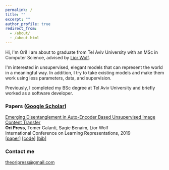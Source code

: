 ```yaml
---
permalink: /
title: ""
excerpt: ""
author_profile: true
redirect_from: 
  - /about/
  - /about.html
---
```


Hi, I'm Ori! I am about to graduate from Tel Aviv University with an MSc in Computer Science, advised by [Lior Wolf](https://www.cs.tau.ac.il/~wolf/).

I'm interested in unsupervised, elegant models that can represent the world in a meaningful way. In addition, I try to take existing models and make them work using less parameters, data, and supervision.

Previously, I completed my BSc degree at Tel Aviv University and briefly worked as a software developer. 

### Papers ([Google Scholar](https://scholar.google.com/citations?user=vDNPTAkAAAAJ&hl=en))

[Emerging Disentanglement in Auto-Encoder Based Unsupervised Image Content Transfer](https://openreview.net/pdf?id=BylE1205Fm) <br>
**Ori Press**, Tomer Galanti, Sagie Benaim, Lior Wolf <br>
International Conference on Learning Representations, 2019 <br>
[[paper]](https://openreview.net/pdf?id=BylE1205Fm)  [[code]](https://github.com/oripress/ContentDisentanglement) [[bib]](https://scholar.google.com/scholar?hl=en&as_sdt=0%2C5&q=Emerging+Disentanglement+in+Auto-Encoder+Based+Unsupervised+Image+Content+Transfer&btnG=) <br> 


### Contact me

[theoripress@gmail.com](mailto:theoripress@gmail.com)

